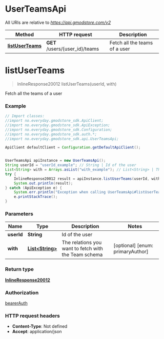 # UserTeamsApi

All URIs are relative to *https://api.gmodstore.com/v2*

Method | HTTP request | Description
------------- | ------------- | -------------
[**listUserTeams**](UserTeamsApi.md#listUserTeams) | **GET** /users/{user_id}/teams | Fetch all the teams of a user

<a name="listUserTeams"></a>
# **listUserTeams**
> InlineResponse20012 listUserTeams(userId, with)

Fetch all the teams of a user

### Example
```java
// Import classes:
//import no.everyday.gmodstore_sdk.ApiClient;
//import no.everyday.gmodstore_sdk.ApiException;
//import no.everyday.gmodstore_sdk.Configuration;
//import no.everyday.gmodstore_sdk.auth.*;
//import no.everyday.gmodstore_sdk.api.UserTeamsApi;

ApiClient defaultClient = Configuration.getDefaultApiClient();


UserTeamsApi apiInstance = new UserTeamsApi();
String userId = "userId_example"; // String | Id of the user
List<String> with = Arrays.asList("with_example"); // List<String> | The relations you want to fetch with the Team schema
try {
    InlineResponse20012 result = apiInstance.listUserTeams(userId, with);
    System.out.println(result);
} catch (ApiException e) {
    System.err.println("Exception when calling UserTeamsApi#listUserTeams");
    e.printStackTrace();
}
```

### Parameters

Name | Type | Description  | Notes
------------- | ------------- | ------------- | -------------
 **userId** | **String**| Id of the user |
 **with** | [**List&lt;String&gt;**](String.md)| The relations you want to fetch with the Team schema | [optional] [enum: primaryAuthor]

### Return type

[**InlineResponse20012**](InlineResponse20012.md)

### Authorization

[bearerAuth](../README.md#bearerAuth)

### HTTP request headers

 - **Content-Type**: Not defined
 - **Accept**: application/json

